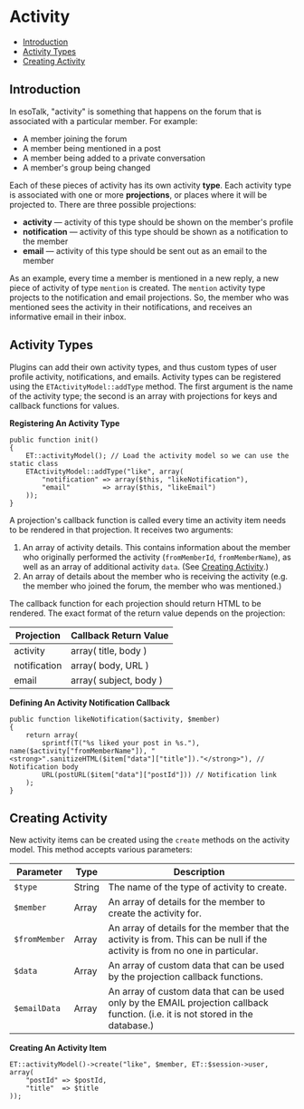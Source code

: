 # Activity

- [Introduction](#introduction)
- [Activity Types](#types)
- [Creating Activity](#creation)

<a name="introduction"></a>
## Introduction

In esoTalk, "activity" is something that happens on the forum that is associated with a particular member. For example:

- A member joining the forum
- A member being mentioned in a post
- A member being added to a private conversation
- A member's group being changed

Each of these pieces of activity has its own activity **type**. Each activity type is associated with one or more **projections**, or places where it will be projected to. There are three possible projections:

- **activity** — activity of this type should be shown on the member's profile
- **notification** — activity of this type should be shown as a notification to the member
- **email** — activity of this type should be sent out as an email to the member

As an example, every time a member is mentioned in a new reply, a new piece of activity of type `mention` is created. The `mention` activity type projects to the notification and email projections. So, the member who was mentioned sees the activity in their notifications, and receives an informative email in their inbox.

<a name="types"></a>
## Activity Types

Plugins can add their own activity types, and thus custom types of user profile activity, notifications, and emails. Activity types can be registered using the `ETActivityModel::addType` method. The first argument is the name of the activity type; the second is an array with projections for keys and callback functions for values.

**Registering An Activity Type**

	public function init()
	{
		ET::activityModel(); // Load the activity model so we can use the static class
		ETActivityModel::addType("like", array(
			"notification" => array($this, "likeNotification"),
			"email"        => array($this, "likeEmail")
		));
	}

A projection's callback function is called every time an activity item needs to be rendered in that projection. It receives two arguments:

1. An array of activity details. This contains information about the member who originally performed the activity (`fromMemberId`, `fromMemberName`), as well as an array of additional activity `data`. (See [Creating Activity](#creation).)
2. An array of details about the member who is receiving the activity (e.g. the member who joined the forum, the member who was mentioned.)

The callback function for each projection should return HTML to be rendered. The exact format of the return value depends on the projection:

| Projection | Callback Return Value |
| --- | --- |
| activity | array( title, body ) | 
| notification | array( body, URL ) | 
| email | array( subject, body ) |

**Defining An Activity Notification Callback**

	public function likeNotification($activity, $member)
	{
		return array(
			sprintf(T("%s liked your post in %s."), name($activity["fromMemberName"]), "<strong>".sanitizeHTML($item["data"]["title"])."</strong>"), // Notification body
			URL(postURL($item["data"]["postId"])) // Notification link
		);
	}

<a name="creation"></a>
## Creating Activity

New activity items can be created using the `create` methods on the activity model. This method accepts various parameters:

| Parameter | Type | Description |
| --- | --- | --- |
| `$type` | String | The name of the type of activity to create. |
| `$member` | Array | An array of details for the member to create the activity for. |
| `$fromMember` | Array | An array of details for the member that the activity is from. This can be null if the activity is from no one in particular. |
| `$data` | Array | An array of custom data that can be used by the projection callback functions. |
| `$emailData` | Array | An array of custom data that can be used only by the EMAIL projection callback function. (i.e. it is not stored in the database.) |

**Creating An Activity Item**

	ET::activityModel()->create("like", $member, ET::$session->user, array(
		"postId" => $postId,
		"title"  => $title
	));
